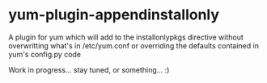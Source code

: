 yum-plugin-appendinstallonly
============================

A plugin for yum which will add to the installonlypkgs directive without
overwritting what's in /etc/yum.conf or overriding the defaults contained
in yum's config.py code


Work in progress... stay tuned, or something... :)
